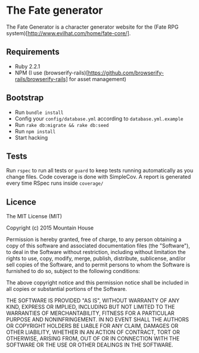 # The Fate generator

The Fate Generator is a character generator website for the (Fate RPG system)[http://www.evilhat.com/home/fate-core/].

## Requirements

- Ruby 2.2.1
- NPM (I use (browserify-rails)[https://github.com/browserify-rails/browserify-rails] for asset management)

## Bootstrap

- Run `bundle install`
- Config your `config/database.yml` according to `database.yml.example`
- Run `rake db:migrate && rake db:seed`
- Run `npm install`
- Start hacking

## Tests

Run `rspec` to run all tests or `guard` to keep tests running automatically as you change files. Code coverage is done with SimpleCov. A report is generated every time RSpec runs inside `coverage/`

## Licence

The MIT License (MIT)

Copyright (c) 2015 Mountain House

Permission is hereby granted, free of charge, to any person obtaining a copy
of this software and associated documentation files (the "Software"), to deal
in the Software without restriction, including without limitation the rights
to use, copy, modify, merge, publish, distribute, sublicense, and/or sell
copies of the Software, and to permit persons to whom the Software is
furnished to do so, subject to the following conditions:

The above copyright notice and this permission notice shall be included in all
copies or substantial portions of the Software.

THE SOFTWARE IS PROVIDED "AS IS", WITHOUT WARRANTY OF ANY KIND, EXPRESS OR
IMPLIED, INCLUDING BUT NOT LIMITED TO THE WARRANTIES OF MERCHANTABILITY,
FITNESS FOR A PARTICULAR PURPOSE AND NONINFRINGEMENT. IN NO EVENT SHALL THE
AUTHORS OR COPYRIGHT HOLDERS BE LIABLE FOR ANY CLAIM, DAMAGES OR OTHER
LIABILITY, WHETHER IN AN ACTION OF CONTRACT, TORT OR OTHERWISE, ARISING FROM,
OUT OF OR IN CONNECTION WITH THE SOFTWARE OR THE USE OR OTHER DEALINGS IN THE
SOFTWARE.
